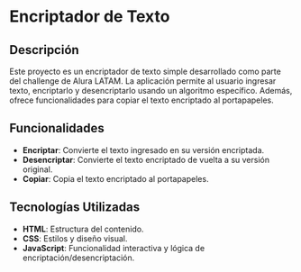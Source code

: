 # Encriptador de Texto

## Descripción

Este proyecto es un encriptador de texto simple desarrollado como parte del challenge de Alura LATAM. La aplicación permite al usuario ingresar texto, encriptarlo y desencriptarlo usando un algoritmo específico. Además, ofrece funcionalidades para copiar el texto encriptado al portapapeles.

## Funcionalidades

- **Encriptar**: Convierte el texto ingresado en su versión encriptada.
- **Desencriptar**: Convierte el texto encriptado de vuelta a su versión original.
- **Copiar**: Copia el texto encriptado al portapapeles.

## Tecnologías Utilizadas

- **HTML**: Estructura del contenido.
- **CSS**: Estilos y diseño visual.
- **JavaScript**: Funcionalidad interactiva y lógica de encriptación/desencriptación.
